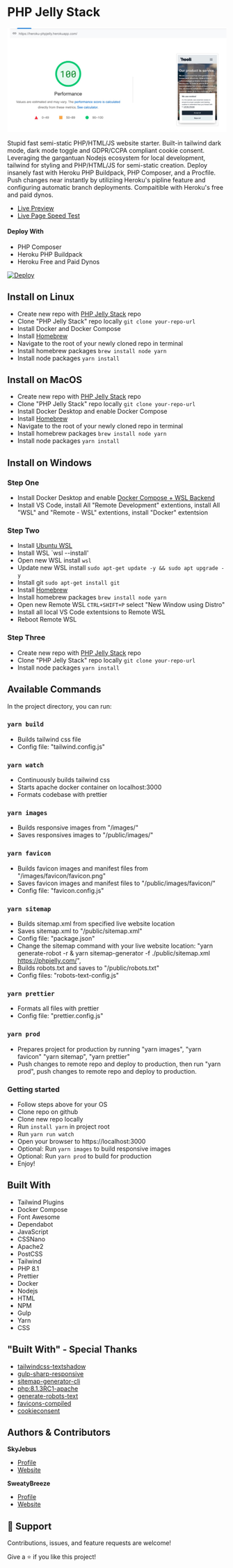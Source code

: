 # PHP Jelly Stack

![Page Speed Report](.github/images/pagespeed.jpg "Page Speed Report")

<description>Stupid fast semi-static PHP/HTML/JS website starter. Built-in tailwind dark mode, dark mode toggle and GDPR/CCPA compliant cookie consent. Leveraging the gargantuan Nodejs ecosystem for local development, tailwind for styling and PHP/HTML/JS for semi-static creation. Deploy insanely fast with Heroku PHP Buildpack, PHP Composer, and a Procfile. Push changes near instantly by utiliziing Heroku's pipline feature and configuring automatic branch deployments. Compaitible with Heroku's free and paid dynos.</description>

- [Live Preview](https://phpjelly.com/ "Live View")
- [Live Page Speed Test](https://pagespeed.web.dev/report?url=https%3A%2F%2Fphpjelly.com%2F "Page Speed Report")

#### Deploy With

- PHP Composer
- Heroku PHP Buildpack
- Heroku Free and Paid Dynos

[![Deploy](https://www.herokucdn.com/deploy/button.svg)](https://heroku.com/deploy?template=https://github.com/fuelviews/phpjelly)

## Install on Linux

- Create new repo with [PHP Jelly Stack](https://github.com/fuelviews/phpjelly/generate) repo
- Clone "PHP Jelly Stack" repo locally `git clone your-repo-url`
- Install Docker and Docker Compose
- Install [Homebrew]("https://brew.sh/")
- Navigate to the root of your newly cloned repo in terminal
- Install homebrew packages `brew install node yarn`
- Install node packages `yarn install`

## Install on MacOS

- Create new repo with [PHP Jelly Stack](https://github.com/fuelviews/phpjelly/generate) repo
- Clone "PHP Jelly Stack" repo locally `git clone your-repo-url`
- Install Docker Desktop and enable Docker Compose
- Install [Homebrew]("https://brew.sh/")
- Navigate to the root of your newly cloned repo in terminal
- Install homebrew packages `brew install node yarn`
- Install node packages `yarn install`

## Install on Windows

### Step One

- Install Docker Desktop and enable [Docker Compose + WSL Backend](https://docs.docker.com/desktop/windows/wsl/#:~:text=Start%20Docker%20Desktop%20from%20the,will%20be%20enabled%20by%20default.)
- Install VS Code, install All "Remote Development" extentions, install All "WSL" and "Remote - WSL" extentions, install "Docker" extentsion

### Step Two

- Install [Ubuntu WSL](https://www.microsoft.com/en-us/p/ubuntu/9nblggh4msv6?ocid=9nblggh4msv6_ORSEARCH_Bing&rtc=1&activetab=pivot:overviewtab)
- Install WSL `wsl --install'
- Open new WSL install `wsl`
- Update new WSL install `sudo apt-get update -y && sudo apt upgrade -y`
- Install git `sudo apt-get install git`
- Install [Homebrew](https://brew.sh/)
- Install homebrew packages `brew install node yarn`
- Open new Remote WSL `CTRL+SHIFT+P` select "New Window using Distro"
- Install all local VS Code extentsions to Remote WSL
- Reboot Remote WSL

### Step Three

- Create new repo with [PHP Jelly Stack](https://github.com/fuelviews/phpjelly/generate) repo
- Clone "PHP Jelly Stack" repo locally `git clone your-repo-url`
- Install node packages `yarn install`

## Available Commands

In the project directory, you can run:

### `yarn build`

- Builds tailwind css file
- Config file: "tailwind.config.js"

### `yarn watch`

- Continuously builds tailwind css
- Starts apache docker container on localhost:3000
- Formats codebase with prettier

### `yarn images`

- Builds responsive images from "/images/"
- Saves responsives images to "/public/images/"

### `yarn favicon`

- Builds favicon images and manifest files from "/images/favicon/favicon.png"
- Saves favicon images and manifest files to "/public/images/favicon/"
- Config file: "favicon.config.js"

### `yarn sitemap`

- Builds sitemap.xml from specified live website location
- Saves sitemap.xml to "/public/sitemap.xml"
- Config file: "package.json"
- Change the sitemap command with your live website location: "yarn generate-robot -r & yarn sitemap-generator -f ./public/sitemap.xml https://phpjelly.com/",
- Builds robots.txt and saves to "/public/robots.txt"
- Config files: "robots-text-config.js"

### `yarn prettier`

- Formats all files with prettier
- Config file: "prettier.config.js"

### `yarn prod`

- Prepares project for production by running "yarn images", "yarn favicon" "yarn sitemap", "yarn prettier"
- Push changes to remote repo and deploy to production, then run "yarn prod", push changes to remote repo and deploy to production.

### Getting started

- Follow steps above for your OS
- Clone repo on github
- Clone new repo locally
- Run `install yarn` in project root
- Run `yarn run watch`
- Open your browser to https://localhost:3000
- Optional: Run `yarn images` to build responsive images
- Optional: Run `yarn prod` to build for production
- Enjoy!

## Built With

- Tailwind Plugins
- Docker Compose
- Font Awesome
- Dependabot
- JavaScript
- CSSNano
- Apache2
- PostCSS
- Tailwind
- PHP 8.1
- Prettier
- Docker
- Nodejs
- HTML
- NPM
- Gulp
- Yarn
- CSS

## "Built With" - Special Thanks

- [tailwindcss-textshadow](https://github.com/iunteq/tailwindcss-textShadow)
- [gulp-sharp-responsive](https://github.com/khalyomede/gulp-sharp-responsive)
- [sitemap-generator-cli](https://www.npmjs.com/package/sitemap-generator-cli)
- [php:8.1.3RC1-apache](https://registry.hub.docker.com/layers/php/library/php/8.1.3RC1-apache/images/sha256-584796346e375a811b018950c459e47d82891dc2899a96785ef1c56865f50e0c?context=explore)
- [generate-robots-text](https://github.com/Udakara/generate-robots-text)
- [favicons-compiled](https://github.com/kodingdotninja/favicons-compiled)
- [cookieconsent](https://github.com/orestbida/cookieconsent)

## Authors & Contributors

**SkyJebus**

- [Profile](https://github.com/skyjebus "SkyJebus Profile")
- [Website](https://fuelviews.com "Welcome")

**SweatyBreeze**

- [Profile](https://github.com/sweatybreeze "SweatyBreeze Profile")
- [Website](https://fuelviews.com "Welcome")

## 🤝 Support

Contributions, issues, and feature requests are welcome!

Give a ⭐️ if you like this project!
